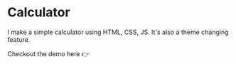 # Calculator

I make a simple calculator using HTML, CSS, JS. It's also a theme changing feature.

Checkout the demo here 👉 
